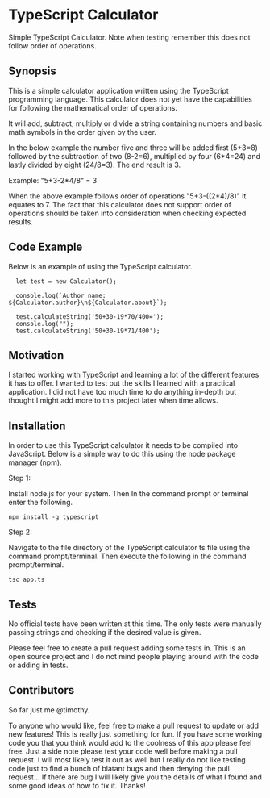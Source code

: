 # TypeScript Calculator
Simple TypeScript Calculator. Note when testing remember this does not follow order of operations.
## Synopsis

This is a simple calculator application written using the TypeScript programming language. This calculator does not yet have the capabilities for following the mathematical order of operations.

It will add, subtract, multiply or divide a string containing numbers and basic math symbols in the order given by the user.

In the below example the number five and three will be added first (5+3=8) followed by the subtraction of two (8-2=6), multiplied by four (6*4=24) and lastly divided by eight (24/8=3). The end result is 3. 

Example: "5+3-2*4/8" = 3

When the above example follows order of operations "5+3-((2*4)/8)" it equates to 7. The fact that this calculator does not support order of operations should be taken into consideration when checking expected results.
## Code Example

Below is an example of using the TypeScript calculator.

      let test = new Calculator();
      
      console.log(`Author name: ${Calculator.author}\n${Calculator.about}`);
      
      test.calculateString('50+30-19*70/400=');
      console.log("");
      test.calculateString('50+30-19*71/400');

## Motivation

I started working with TypeScript and learning a lot of the different features it has to offer. I wanted to test out the skills I learned with a practical application. I did not have too much time to do anything in-depth but thought I might add more to this project later when time allows.
## Installation

In order to use this TypeScript calculator it needs to be compiled into JavaScript. Below is a simple way to do this using the node package manager (npm). 

Step 1:

Install node.js for your system. Then In the command prompt or terminal enter the following.

    npm install -g typescript
Step 2:

Navigate to the file directory of the TypeScript calculator ts file using the command prompt/terminal. Then execute the following in the command prompt/terminal.

    tsc app.ts

## Tests
No official tests have been written at this time. The only tests were manually passing strings and checking if the desired value is given.

Please feel free to create a pull request adding some tests in. This is an open source project and I do not mind people playing around with the code or adding in tests.

## Contributors
So far just me @timothy.

To anyone who would like, feel free to make a pull request to update or add new features! This is really just something for fun. If you have some working code you that you think would add to the coolness of this app please feel free.
Just a side note please test your code well before making a pull request. I will most likely test it out as well but I really do not like testing code just to find a bunch of blatant bugs and then denying the pull request… If there are bug I will likely give you the details of what I found and some good ideas of how to fix it. Thanks!
